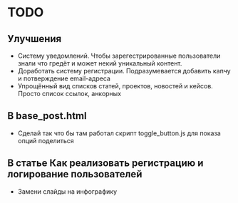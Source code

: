 # TODO

##  Улучшения 
* Систему уведомлений. 
Чтобы зарегестрированные пользователи знали что гредёт
и может некий уникальный контент.
* Доработать систему регистрации.
Подразумевается добавить капчу и потверждение email-адреса
* Упрощённый вид списков статей, проектов, новостей и кейсов.
Просто список ссылок, анкорных

## В base_post.html
* Сделай так что бы там работал скрипт toggle_button.js для показа опций поделиться

## В статье Как реализовать регистрацию и логирование пользователей
* Замени слайды на инфографику
